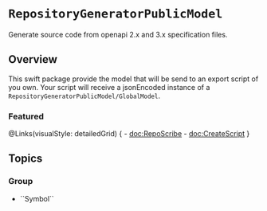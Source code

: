 # ``RepositoryGeneratorPublicModel``

Generate source code from openapi 2.x and 3.x specification files.


## Overview

This swift package provide the model that will be send to an export script of you own. Your script will receive a jsonEncoded instance of a ``RepositoryGeneratorPublicModel/GlobalModel``.




### Featured

@Links(visualStyle: detailedGrid) {
    - <doc:RepoScribe>
    - <doc:CreateScript>
}

## Topics

### <!--@START_MENU_TOKEN@-->Group<!--@END_MENU_TOKEN@-->

- <!--@START_MENU_TOKEN@-->``Symbol``<!--@END_MENU_TOKEN@-->
